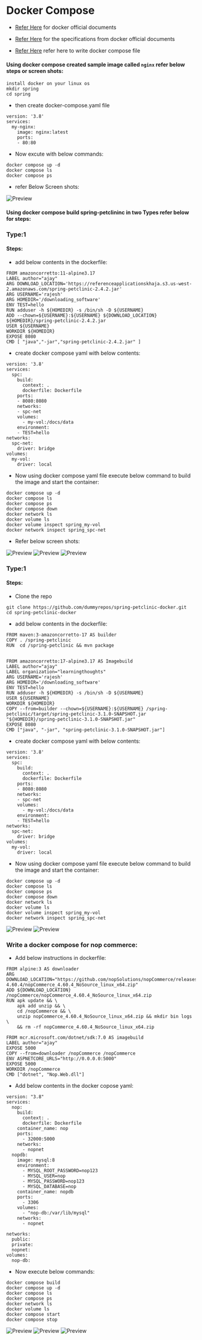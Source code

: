 # Docker Compose

* [Refer Here](https://docs.docker.com/compose/) for docker official documents

* [Refer Here](https://github.com/compose-spec/compose-spec/blob/master/spec.md) for the specifications from docker official documents

* [Refer Here](https://docs.docker.com/compose/compose-file/compose-file-v3/) refer here to write docker compose file


#### Using docker compose created sample image called `nginx` refer below steps or screen shots:

```
install docker on your linux os
mkdir spring
cd spring
```
* then create docker-compose.yaml file
```
version: '3.8'
services:
  my-nginx:
    image: nginx:latest
    ports:
    - 80:80  
```
* Now excute with below commands:

```
docker compose up -d
docker compose ls
docker compose ps
```
* refer Below Screen shots:

![Preview](./Images/docker106.png)


#### Using docker compose build spring-petclininc in two Types refer below for steps:


### Type:1

#### Steps:

* add below contents in the dockerfile: 

```
FROM amazoncorretto:11-alpine3.17
LABEL author="ajay"
ARG DOWNLOAD_LOCATION='https://referenceapplicationskhaja.s3.us-west-2.amazonaws.com/spring-petclinic-2.4.2.jar'
ARG USERNAME='rajesh'
ARG HOMEDIR='/downloading_software'
ENV TEST=hello
RUN adduser -h ${HOMEDIR} -s /bin/sh -D ${USERNAME}
ADD --chown=${USERNAME}:${USERNAME} ${DOWNLOAD_LOCATION} ${HOMEDIR}/spring-petclinic-2.4.2.jar
USER ${USERNAME}
WORKDIR ${HOMEDIR}
EXPOSE 8080
CMD [ "java","-jar","spring-petclinic-2.4.2.jar" ]
```

* create docker compose yaml with below contents: 
```
version: '3.8'
services:
  spc:
    build:
      context: .
      dockerfile: Dockerfile
    ports:
    - 8080:8080
    networks:
    - spc-net
    volumes:
      - my-vol:/docs/data
    environment:
    - TEST=hello
networks:
  spc-net:
    driver: bridge
volumes:
  my-vol:
    driver: local
```
* Now using docker compose yaml file execute below command to build the image and start the container:

```
docker compose up -d
docker compose ls
docker compose ps
docker compose down
docker network ls
docker volume ls
docker volume inspect spring_my-vol
docker network inspect spring_spc-net
```
* Refer below screen shots:

![Preview](./Images/docker107.png)
![Preview](./Images/docker108.png)
![Preview](./Images/docker109.png)

### Type:1

#### Steps:

* Clone the repo

```
git clone https://github.com/dummyrepos/spring-petclinic-docker.git
cd spring-petclinic-docker
```
* add below contents in the dockerfile:

```
FROM maven:3-amazoncorretto-17 AS builder
COPY . /spring-petclinic
RUN  cd /spring-petclinic && mvn package


FROM amazoncorretto:17-alpine3.17 AS Imagebuild
LABEL author="ajay"
LABEL organization="learningthoughts"
ARG USERNAME='rajesh'
ARG HOMEDIR='/downloading_software'
ENV TEST=hello
RUN adduser -h ${HOMEDIR} -s /bin/sh -D ${USERNAME}
USER ${USERNAME}
WORKDIR ${HOMEDIR}
COPY --from=builder --chown=${USERNAME}:${USERNAME} /spring-petclinic/target/spring-petclinic-3.1.0-SNAPSHOT.jar "${HOMEDIR}/spring-petclinic-3.1.0-SNAPSHOT.jar"
EXPOSE 8080
CMD ["java", "-jar", "spring-petclinic-3.1.0-SNAPSHOT.jar"]
```

* create docker compose yaml with below contents: 
```
version: '3.8'
services:
  spc:
    build:
      context: .
      dockerfile: Dockerfile
    ports:
    - 8080:8080
    networks:
    - spc-net
    volumes:
      - my-vol:/docs/data
    environment:
    - TEST=hello
networks:
  spc-net:
    driver: bridge
volumes:
  my-vol:
    driver: local
```
* Now using docker compose yaml file execute below command to build the image and start the container:

```
docker compose up -d
docker compose ls
docker compose ps
docker compose down
docker network ls
docker volume ls
docker volume inspect spring_my-vol
docker network inspect spring_spc-net
```

![Preview](./Images/docker110.png)
![Preview](./Images/docker111.png)


### Write a docker compose for nop commerce:

* Add below instructions in dockerfile:

```
FROM alpine:3 AS downloader
ARG DOWNLOAD_LOCATION="https://github.com/nopSolutions/nopCommerce/releases/download/release-4.60.4/nopCommerce_4.60.4_NoSource_linux_x64.zip"
ADD ${DOWNLOAD_LOCATION} /nopCommerce/nopCommerce_4.60.4_NoSource_linux_x64.zip
RUN apk update && \
    apk add unzip && \
    cd /nopCommerce && \
    unzip nopCommerce_4.60.4_NoSource_linux_x64.zip && mkdir bin logs \
    && rm -rf nopCommerce_4.60.4_NoSource_linux_x64.zip

FROM mcr.microsoft.com/dotnet/sdk:7.0 AS imagebuild
LABEL author="ajay" 
EXPOSE 5000
COPY --from=downloader /nopCommerce /nopCommerce
ENV ASPNETCORE_URLS="http://0.0.0.0:5000"
EXPOSE 5000
WORKDIR /nopCommerce 
CMD ["dotnet", "Nop.Web.dll"]
```

* Add below contents in the docker copose yaml:

```
version: "3.8"
services:
  nop:
    build:
      context: .
      dockerfile: Dockerfile
    container_name: nop
    ports:
      - 32000:5000
    networks:
      - nopnet    
  nopdb:
    image: mysql:8
    environment:
      - MYSQL_ROOT_PASSWORD=nop123
      - MYSQL_USER=nop
      - MYSQL_PASSWORD=nop123
      - MYSQL_DATABASE=nop
    container_name: nopdb
    ports:
      - 3306
    volumes:
      - "nop-db:/var/lib/mysql"
    networks:
      - nopnet

networks:
  public:
  private:
  nopnet:
volumes:
  nop-db:
```

* Now execute below commands:

```
docker compose build
docker compose up -d
docker compose ls
docker compose ps
docker network ls
docker volume ls
docker compose start
docker compose stop
```
![Preview](./Images/docker112.png)
![Preview](./Images/docker113.png)
![Preview](./Images/docker114.png)





